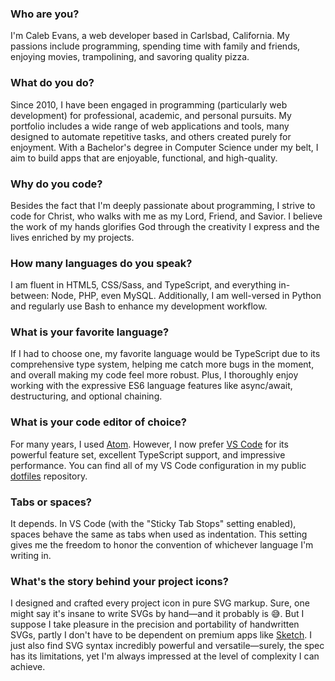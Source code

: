 ### Who are you?

I'm Caleb Evans, a web developer based in Carlsbad, California. My passions
include programming, spending time with family and friends, enjoying movies,
trampolining, and savoring quality pizza.

### What do you do?

Since 2010, I have been engaged in programming (particularly web development)
for professional, academic, and personal pursuits. My portfolio includes a wide
range of web applications and tools, many designed to automate repetitive tasks,
and others created purely for enjoyment. With a Bachelor's degree in Computer
Science under my belt, I aim to build apps that are enjoyable, functional, and
high-quality.

### Why do you code?

Besides the fact that I'm deeply passionate about programming, I strive to code
for Christ, who walks with me as my Lord, Friend, and Savior. I believe the work
of my hands glorifies God through the creativity I express and the lives
enriched by my projects.

### How many languages do you speak?

I am fluent in HTML5, CSS/Sass, and TypeScript, and everything in-between: Node,
PHP, even MySQL. Additionally, I am well-versed in Python and regularly use Bash
to enhance my development workflow.

### What is your favorite language?

If I had to choose one, my favorite language would be TypeScript due to its
comprehensive type system, helping me catch more bugs in the moment, and overall
making my code feel more robust. Plus, I thoroughly enjoy working with the
expressive ES6 language features like async/await, destructuring, and optional
chaining.

### What is your code editor of choice?

For many years, I used [Atom][atom]. However, I now prefer [VS Code][vscode] for
its powerful feature set, excellent TypeScript support, and impressive
performance. You can find all of my VS Code configuration in my public
[dotfiles][dotfiles] repository.

[atom]: https://atom.io/
[vscode]: https://code.visualstudio.com/
[dotfiles]: https://github.com/caleb531/dotfiles

### Tabs or spaces?

It depends. In VS Code (with the "Sticky Tab Stops" setting enabled), spaces
behave the same as tabs when used as indentation. This setting gives me the
freedom to honor the convention of whichever language I'm writing in.

### What's the story behind your project icons?

I designed and crafted every project icon in pure SVG markup. Sure, one might
say it's insane to write SVGs by hand—and it probably is 😅. But I suppose I
take pleasure in the precision and portability of handwritten SVGs, partly I
don't have to be dependent on premium apps like [Sketch][sketch]. I just also
find SVG syntax incredibly powerful and versatile—surely, the spec has its
limitations, yet I'm always impressed at the level of complexity I can achieve.

[sketch]: https://www.sketch.com/
